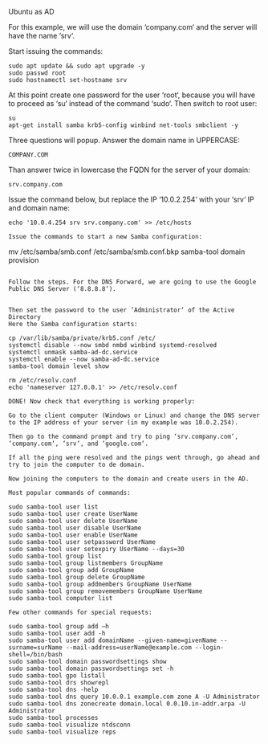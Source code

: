 Ubuntu as AD

For this example, we will use the domain ‘company.com‘ and the server will have the name ‘srv‘.

Start issuing the commands:

```
sudo apt update && sudo apt upgrade -y
sudo passwd root
sudo hostnamectl set-hostname srv
```

At this point create one password for the user ‘root‘, because you will have to proceed as ‘su‘ instead of the command ‘sudo‘. Then switch to root user:

```
su
apt-get install samba krb5-config winbind net-tools smbclient -y
```
Three questions will popup. Answer the domain name in UPPERCASE:
```
COMPANY.COM
```
Than answer twice in lowercase the FQDN for the server of your domain:
```
srv.company.com
```
Issue the command below, but replace the IP ‘10.0.2.254‘ with your ‘srv‘ IP and domain name:
```
echo '10.0.4.254 srv srv.company.com' >> /etc/hosts

Issue the commands to start a new Samba configuration:
```
mv /etc/samba/smb.conf /etc/samba/smb.conf.bkp
samba-tool domain provision
```

Follow the steps. For the DNS Forward, we are going to use the Google Public DNS Server (‘8.8.8.8‘). 


Then set the password to the user ‘Administrator‘ of the Active Directory
Here the Samba configuration starts:

cp /var/lib/samba/private/krb5.conf /etc/
systemctl disable --now smbd nmbd winbind systemd-resolved
systemctl unmask samba-ad-dc.service
systemctl enable --now samba-ad-dc.service
samba-tool domain level show

rm /etc/resolv.conf
echo 'nameserver 127.0.0.1' >> /etc/resolv.conf

DONE! Now check that everything is working properly:

Go to the client computer (Windows or Linux) and change the DNS server to the IP address of your server (in my example was 10.0.2.254).

Then go to the command prompt and try to ping ‘srv.company.com‘, ‘company.com‘, ‘srv‘, and ‘google.com‘.

If all the ping were resolved and the pings went through, go ahead and try to join the computer to de domain.

Now joining the computers to the domain and create users in the AD.

Most popular commands of commands:

sudo samba-tool user list
sudo samba-tool user create UserName
sudo samba-tool user delete UserName
sudo samba-tool user disable UserName
sudo samba-tool user enable UserName
sudo samba-tool user setpassword UserName
sudo samba-tool user setexpiry UserName --days=30
sudo samba-tool group list
sudo samba-tool group listmembers GroupName
sudo samba-tool group add GroupName
sudo samba-tool group delete GroupName
sudo samba-tool group addmembers GroupName UserName
sudo samba-tool group removemembers GroupName UserName
sudo samba-tool computer list

Few other commands for special requests:

sudo samba-tool group add –h
sudo samba-tool user add -h
sudo samba-tool user add domainName --given-name=givenName --surname=surName --mail-address=userName@example.com --login-shell=/bin/bash
sudo samba-tool domain passwordsettings show
sudo samba-tool domain passwordsettings set -h
sudo samba-tool gpo listall
sudo samba-tool drs showrepl
sudo samba-tool dns -help
sudo samba-tool dns query 10.0.0.1 example.com zone A -U Administrator
sudo samba-tool dns zonecreate domain.local 0.0.10.in-addr.arpa -U Administrator
sudo samba-tool processes
sudo samba-tool visualize ntdsconn
sudo samba-tool visualize reps
